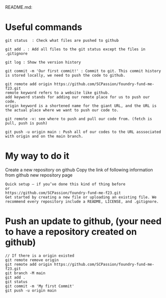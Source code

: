 README.md:
# Useful commands

```
git status  : Check what files are pushed to github

git add . : Add all files to the git status except the files in .gitignore

git log : Show the version history

git commit -m 'Our first commit!' : Commit to git. This commit history is stored locally, we need to push the code to github.

git remote add origin https://github.com/SCPassion/foundry-fund-me-f23.git
remote keyword refers to a website like github. 
add keyword stands for adding our remote place for us to push our code.
origin keyword is a shortened name for the giant URL, and the URL is the actual place where we want to push our code to.

git remote -v: see where to push and pull our code from. (fetch is pull, push is push)

git push -u origin main : Push all of our codes to the URL asssociated with origin and on the main branch.
```
# My way to do it
Create a new repository on github
Copy the link of following information from github new repository page
```
Quick setup — if you’ve done this kind of thing before
or	
https://github.com/SCPassion/foundry-fund-me-f23.git
Get started by creating a new file or uploading an existing file. We recommend every repository include a README, LICENSE, and .gitignore.
```

# Push an update to github, (your need to have a repository created on github)
```
// If there is a origin existed
git remote remove origin
git remote add origin https://github.com/SCPassion/foundry-fund-me-f23.git
git branch -M main
git add .
git status
git commit -m 'My first Commit'
git push -u origin main
```